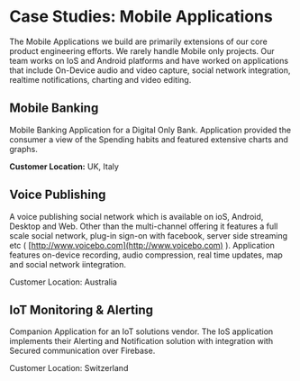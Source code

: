 # Case Studies: Mobile Applications

The Mobile Applications we build are primarily extensions of our core product engineering efforts. We rarely handle Mobile only projects. Our team works on IoS and Android platforms and have worked on applications that include On-Device audio and video capture, social network integration, realtime notifications, charting and video editing.

## Mobile Banking

Mobile Banking  Application for a Digital Only Bank. Application provided the consumer a view of the Spending habits and featured extensive charts and graphs.

**Customer Location:** UK, Italy

## Voice Publishing

A voice publishing social network which is available on ioS, Android, Desktop and Web. Other than the multi-channel offering it features a full scale social network, plug-in sign-on with facebook, server side streaming etc \( [http://www.voicebo.com](http://www.voicebo.com) \). Application features on-device recording, audio compression, real time updates, map and social network iintegration.

Customer Location: Australia

## IoT Monitoring & Alerting

Companion Application for an IoT solutions vendor. The IoS application implements their Alerting and Notification solution with integration with Secured communication over Firebase.

Customer Location: Switzerland

## 

## 



